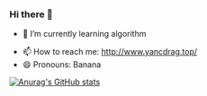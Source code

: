 ### Hi there 👋

<!-- **yangclnb/yangclnb** is a ✨ _special_ ✨ repository because its `README.md` (this file) appears on your GitHub profile. 

Here are some ideas to get you started: -->


<!-- - 🔭 I’m currently working on ... -->
- 🌱 I’m currently learning algorithm
<!-- - 👯 I’m looking to collaborate on ... -->
<!-- - 🤔 I’m looking for help with ...-->
<!-- - 💬 Ask me about ... -->
- 📫 How to reach me: http://www.yancdrag.top/
- 😄 Pronouns: Banana
<!-- - ⚡ Fun fact: ... -->

[![Anurag's GitHub stats](https://github-readme-stats.vercel.app/api?username=yancdrag)](https://github.com/yancdrag/github-readme-stats)

